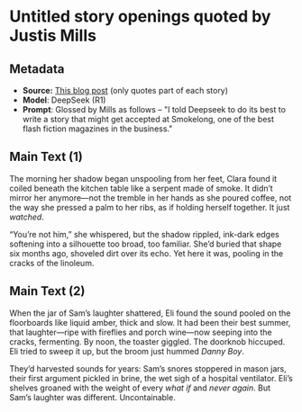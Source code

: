 # Untitled story openings quoted by Justis Mills

## Metadata

- **Source:** [This blog post](https://justismills.substack.com/p/ai-cant-write-good-fiction) (only quotes part of each story)
- **Model**: DeepSeek (R1)
- **Prompt**: Glossed by Mills as follows – "I told Deepseek to do its best to write a story that might get accepted at Smokelong, one of the best flash fiction magazines in the business."

## Main Text (1)

The morning her shadow began unspooling from her feet, Clara found it coiled beneath the kitchen table like a serpent made of smoke. It didn’t mirror her anymore—not the tremble in her hands as she poured coffee, not the way she pressed a palm to her ribs, as if holding herself together. It just _watched_.

“You’re not him,” she whispered, but the shadow rippled, ink-dark edges softening into a silhouette too broad, too familiar. She’d buried that shape six months ago, shoveled dirt over its echo. Yet here it was, pooling in the cracks of the linoleum.

## Main Text (2)

When the jar of Sam’s laughter shattered, Eli found the sound pooled on the floorboards like liquid amber, thick and slow. It had been their best summer, that laughter—ripe with fireflies and porch wine—now seeping into the cracks, fermenting. By noon, the toaster giggled. The doorknob hiccuped. Eli tried to sweep it up, but the broom just hummed _Danny Boy_.

They’d harvested sounds for years: Sam’s snores stoppered in mason jars, their first argument pickled in brine, the wet sigh of a hospital ventilator. Eli’s shelves groaned with the weight of every _what if_ and _never again_. But Sam’s laughter was different. Uncontainable.